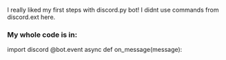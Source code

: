 I really liked my first steps with discord.py bot!
I didnt use commands from discord.ext here.

### My whole code is in:

import discord 
@bot.event 
async def on_message(message):
